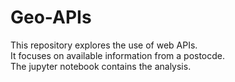 # Geo-APIs

This repository explores the use of web APIs.  
It focuses on available information from a postocde.  
The jupyter notebook contains the analysis.
